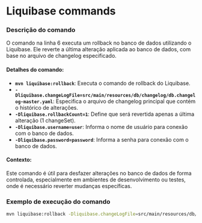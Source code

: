 #  Liquibase commands

### Descrição do comando

O comando na linha 6 executa um rollback no banco de dados utilizando o Liquibase. Ele reverte a última alteração aplicada ao banco de dados, com base no arquivo de changelog especificado.

#### Detalhes do comando:
- **`mvn liquibase:rollback`**: Executa o comando de rollback do Liquibase.
- **`-Dliquibase.changeLogFile=src/main/resources/db/changelog/db.changelog-master.yaml`**: Especifica o arquivo de changelog principal que contém o histórico de alterações.
- **`-Dliquibase.rollbackCount=1`**: Define que será revertida apenas a última alteração (1 changeSet).
- **`-Dliquibase.username=user`**: Informa o nome de usuário para conexão com o banco de dados.
- **`-Dliquibase.password=password`**: Informa a senha para conexão com o banco de dados.

#### Contexto:
Este comando é útil para desfazer alterações no banco de dados de forma controlada, especialmente em ambientes de desenvolvimento ou testes, onde é necessário reverter mudanças específicas.

### Exemplo de execução do comando

```bash
mvn liquibase:rollback -Dliquibase.changeLogFile=src/main/resources/db/changelog/db.changelog-master.yaml -Dliquibase.rollbackCount=1 -Dliquibase.username=user -Dliquibase.password=password 
```

